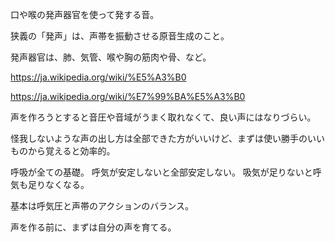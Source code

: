口や喉の発声器官を使って発する音。

狭義の「発声」は、声帯を振動させる原音生成のこと。

発声器官は、肺、気管、喉や胸の筋肉や骨、など。

https://ja.wikipedia.org/wiki/%E5%A3%B0

https://ja.wikipedia.org/wiki/%E7%99%BA%E5%A3%B0

声を作ろうとすると音圧や音域がうまく取れなくて、良い声にはなりづらい。

怪我しないような声の出し方は全部できた方がいいけど、まずは使い勝手のいいものから覚えると効率的。

呼吸が全ての基礎。
呼気が安定しないと全部安定しない。
吸気が足りないと呼気も足りなくなる。

基本は呼気圧と声帯のアクションのバランス。

声を作る前に、まずは自分の声を育てる。
